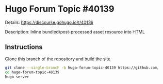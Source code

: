 # Hugo Forum Topic #40139

Details: <https://discourse.gohugo.io/t/40139>

Description: Inline bundled/post-processed asset resource into HTML

## Instructions

Clone this branch of the repository and build the site.

```bash
git clone --single-branch -b hugo-forum-topic-40139 https://github.com/jmooring/hugo-testing hugo-forum-topic-40139
cd hugo-forum-topic-40139
hugo server
```
